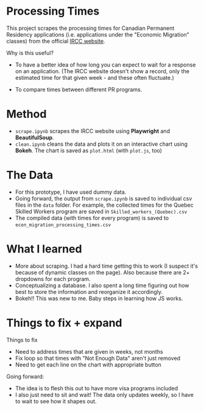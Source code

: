 # Processing Times

This project scrapes the processing times for Canadian Permanent Residency applications (i.e. applications under the "Economic Migration" classes) from the official [IRCC website](https://www.canada.ca/en/immigration-refugees-citizenship/services/application/check-processing-times.html).

Why is this useful? 

- To have a better idea of how long you can expect to wait for a response on an application. (The IRCC website doesn't show a record, only the estimated time for that given week - and these often fluctuate.)

- To compare times between different PR programs.

# Method 

- `scrape.ipynb` scrapes the IRCC website using **Playwright** and **BeautifulSoup**. 
- `clean.ipynb` cleans the data and plots it on an interactive chart using **Bokeh**. The chart is saved as `plot.html` (with `plot.js`, too)

# The Data 

- For this prototype, I have used dummy data. 
- Going forward, the output from `scrape.ipynb` is saved to individual csv files in the `data` folder. 
    For example, the collected times for the Quebec Skilled Workers program are saved in `Skilled_workers_(Quebec).csv`
- The compiled data (with times for every program) is saved to `econ_migration_processing_times.csv`

# What I learned 

- More about scraping. I had a hard time getting this to work (I suspect it's because of dynamic classes on the page). Also because there are 2+ dropdowns for each program. 
- Conceptualizing a database. I also spent a long time figuring out how best to store the information and reorganize it accordingly. 
- Bokeh!! This was new to me. Baby steps in learning how JS works. 

# Things to fix + expand 


Things to fix 

- Need to address times that are given in weeks, not months 
- Fix loop so that times with "Not Enough Data" aren't just removed
- Need to get each line on the chart with appropriate button 

Going forward: 

- The idea is to flesh this out to have more visa programs included 
- I also just need to sit and wait! The data only updates weekly, so I have to wait to see how it shapes out. 



